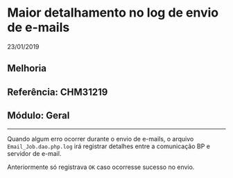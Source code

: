 # Maior detalhamento no log de envio de e-mails
23/01/2019
## Melhoria
## Referência: CHM31219
## Módulo: Geral
***

Quando algum erro ocorrer durante o envio de e-mails, o arquivo `Email_Job.dao.php.log` irá registrar detalhes entre a comunicação BP e servidor de e-mail.

Anteriormente só registrava `OK` caso ocorresse sucesso no envio.